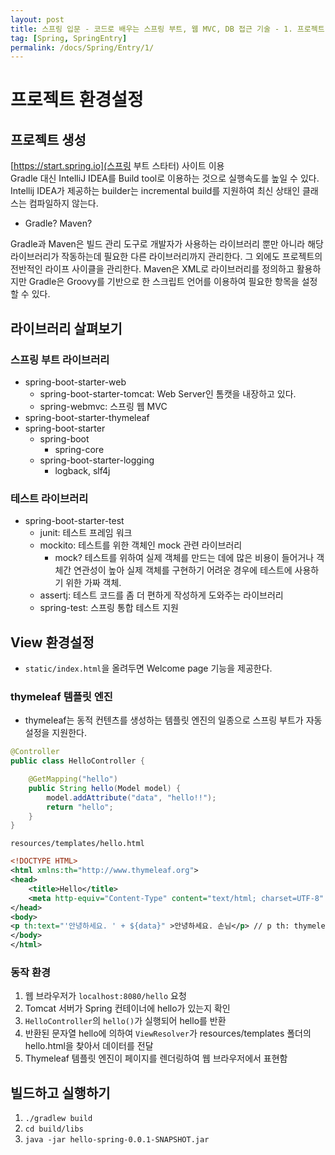 ```yaml
---
layout: post
title: 스프링 입문 - 코드로 배우는 스프링 부트, 웹 MVC, DB 접근 기술 - 1. 프로젝트 환경설정
tag: [Spring, SpringEntry]
permalink: /docs/Spring/Entry/1/
---
```

# 프로젝트 환경설정
## 프로젝트 생성
[https://start.spring.io](스프링 부트 스타터) 사이트 이용  
Gradle 대신 IntelliJ IDEA를 Build tool로 이용하는 것으로 실행속도를 높일 수 있다.   Intellij IDEA가 제공하는 builder는 incremental build를 지원하여 최신 상태인 클래스는 컴파일하지 않는다.

- Gradle? Maven?

Gradle과 Maven은 빌드 관리 도구로 개발자가 사용하는 라이브러리 뿐만 아니라 해당 라이브러리가 작동하는데 필요한 다른 라이브러리까지 관리한다. 그 외에도 프로젝트의 전반적인 라이프 사이클을 관리한다. Maven은 XML로 라이브러리를 정의하고 활용하지만 Gradle은 Groovy를 기반으로 한 스크립트 언어를 이용하여 필요한 항목을 설정할 수 있다.

## 라이브러리 살펴보기

### 스프링 부트 라이브러리

- spring-boot-starter-web
  - spring-boot-starter-tomcat: Web Server인 톰캣을 내장하고 있다.
  - spring-webmvc: 스프링 웹 MVC
- spring-boot-starter-thymeleaf
- spring-boot-starter
  - spring-boot
    - spring-core
  - spring-boot-starter-logging
    - logback, slf4j

### 테스트 라이브러리

* spring-boot-starter-test
  * junit: 테스트 프레임 워크
  * mockito: 테스트를 위한 객체인 mock 관련 라이브러리
    * mock? 테스트를 위하여 실제 객체를 만드는 데에 많은 비용이 들어거나 객체간 연관성이 높아 실제 객체를 구현하기 어려운 경우에 테스트에 사용하기 위한 가짜 객체.
  * assertj: 테스트 코드를 좀 더 편하게 작성하게 도와주는 라이브러리
  * spring-test: 스프링 통합 테스트 지원

## View 환경설정

- `static/index.html`을 올려두면 Welcome page 기능을 제공한다.

### thymeleaf 템플릿 엔진

- thymeleaf는 동적 컨텐츠를 생성하는 템플릿 엔진의 일종으로 스프링 부트가 자동 설정을 지원한다.

```java
@Controller
public class HelloController {

	@GetMapping("hello")
	public String hello(Model model) {
		model.addAttribute("data", "hello!!");
        return "hello";
    }
}
```

`resources/templates/hello.html`

```XML
<!DOCTYPE HTML>
<html xmlns:th="http://www.thymeleaf.org">
<head>
	<title>Hello</title>
	<meta http-equiv="Content-Type" content="text/html; charset=UTF-8" />
</head>
<body>
<p th:text="'안녕하세요. ' + ${data}" >안녕하세요. 손님</p> // p th: thymeleaf 템플릿 적용시
</body>
</html>
```

### 동작 환경

1. 웹 브라우저가 `localhost:8080/hello` 요청
2. Tomcat 서버가 Spring 컨테이너에 hello가 있는지 확인
3. `HelloController`의 `hello()`가 실행되어 hello를 반환
4. 반환된 문자열 hello에 의하여 `ViewResolver`가 resources/templates 폴더의 hello.html을 찾아서 데이터를 전달
5. Thymeleaf 템플릿 엔진이 페이지를 렌더링하여 웹 브라우저에서 표현함

## 빌드하고 실행하기

1. `./gradlew build`
2. `cd build/libs`
3. `java -jar hello-spring-0.0.1-SNAPSHOT.jar`

